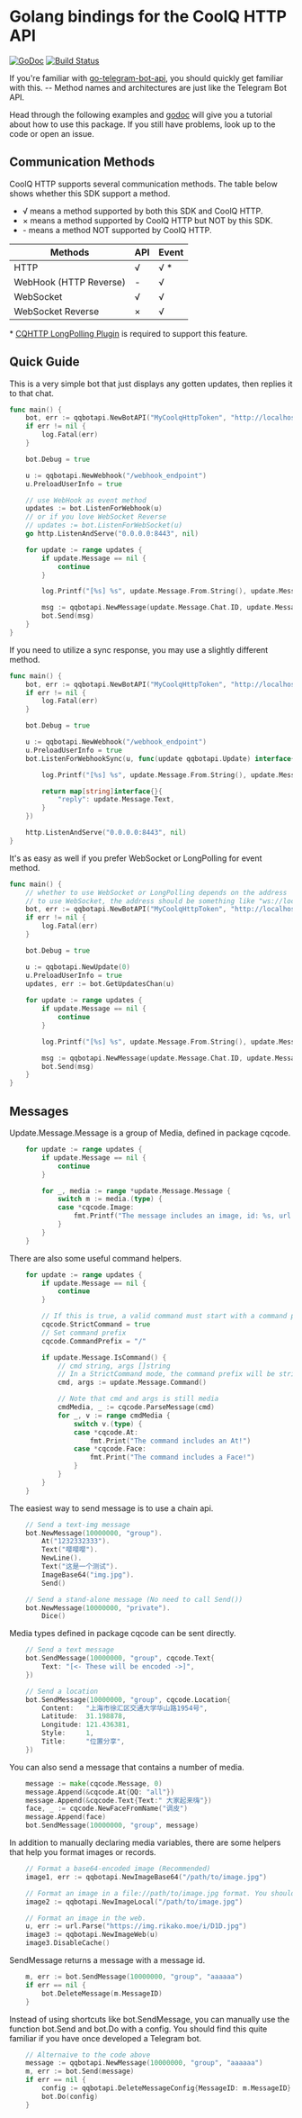 # Golang bindings for the CoolQ HTTP API

[![GoDoc](https://godoc.org/github.com/catsworld/qq-bot-api?status.svg)](https://godoc.org/github.com/catsworld/qq-bot-api)
[![Build Status](https://travis-ci.org/catsworld/qq-bot-api.svg?branch=master)](https://travis-ci.org/catsworld/qq-bot-api)

If you're familiar with [go-telegram-bot-api](https://github.com/go-telegram-bot-api/telegram-bot-api),
you should quickly get familiar with this. -- Method names and architectures are just like the Telegram Bot API.

Head through the following examples and [godoc](https://godoc.org/github.com/catsworld/qq-bot-api) will give you a tutorial about how to use this package.
If you still have problems, look up to the code or open an issue.

## Communication Methods

CoolQ HTTP supports several communication methods.
The table below shows whether this SDK support a method.

+ √ means a method supported by both this SDK and CoolQ HTTP.  
+ × means a method supported by CoolQ HTTP but NOT by this SDK.  
+ \- means a method NOT supported by CoolQ HTTP.


| Methods | API | Event |
| --- | --- | --- |
| HTTP | √ | √ * |
| WebHook (HTTP Reverse) | - | √ |
| WebSocket | √ | √ |
| WebSocket Reverse | × | √ |

\* [CQHTTP LongPolling Plugin](https://github.com/richardchien/cqhttp-ext-long-polling) is required to support this feature.

## Quick Guide

This is a very simple bot that just displays any gotten updates, then replies it to that chat.

```go
func main() {
	bot, err := qqbotapi.NewBotAPI("MyCoolqHttpToken", "http://localhost:5700", "CQHTTP_SECRET")
	if err != nil {
		log.Fatal(err)
	}

	bot.Debug = true

	u := qqbotapi.NewWebhook("/webhook_endpoint")
	u.PreloadUserInfo = true

	// use WebHook as event method
	updates := bot.ListenForWebhook(u)
	// or if you love WebSocket Reverse
	// updates := bot.ListenForWebSocket(u)
	go http.ListenAndServe("0.0.0.0:8443", nil)

	for update := range updates {
		if update.Message == nil {
			continue
		}

		log.Printf("[%s] %s", update.Message.From.String(), update.Message.Text)

		msg := qqbotapi.NewMessage(update.Message.Chat.ID, update.Message.Chat.Type, update.Message.Text)
		bot.Send(msg)
	}
}
```

If you need to utilize a sync response, you may use a slightly different method.

```go
func main() {
	bot, err := qqbotapi.NewBotAPI("MyCoolqHttpToken", "http://localhost:5700", "CQHTTP_SECRET")
	if err != nil {
		log.Fatal(err)
	}

	bot.Debug = true

	u := qqbotapi.NewWebhook("/webhook_endpoint")
	u.PreloadUserInfo = true
	bot.ListenForWebhookSync(u, func(update qqbotapi.Update) interface{} {

		log.Printf("[%s] %s", update.Message.From.String(), update.Message.Text)

		return map[string]interface{}{
			"reply": update.Message.Text,
		}
	})

	http.ListenAndServe("0.0.0.0:8443", nil)
}
```

It's as easy as well if you prefer WebSocket or LongPolling for event method.

```go
func main() {
	// whether to use WebSocket or LongPolling depends on the address
	// to use WebSocket, the address should be something like "ws://localhost:6700"
	bot, err := qqbotapi.NewBotAPI("MyCoolqHttpToken", "http://localhost:5700", "CQHTTP_SECRET")
	if err != nil {
		log.Fatal(err)
	}

	bot.Debug = true

	u := qqbotapi.NewUpdate(0)
	u.PreloadUserInfo = true
	updates, err := bot.GetUpdatesChan(u)
	
	for update := range updates {
		if update.Message == nil {
			continue
		}

		log.Printf("[%s] %s", update.Message.From.String(), update.Message.Text)

		msg := qqbotapi.NewMessage(update.Message.Chat.ID, update.Message.Chat.Type, update.Message.Text)
		bot.Send(msg)
	}
}
```


## Messages

Update.Message.Message is a group of Media, defined in package cqcode.

```go
	for update := range updates {
		if update.Message == nil {
			continue
		}

		for _, media := range *update.Message.Message {
			switch m := media.(type) {
			case *cqcode.Image:
				fmt.Printf("The message includes an image, id: %s, url: %s", m.FileID, m.URL)
			}
		}
	}
```

There are also some useful command helpers.

```go
	for update := range updates {
		if update.Message == nil {
			continue
		}

		// If this is true, a valid command must start with a command prefix (default to "/"), false by default.
		cqcode.StrictCommand = true
		// Set command prefix
		cqcode.CommandPrefix = "/"

		if update.Message.IsCommand() {
			// cmd string, args []string
			// In a StrictCommand mode, the command prefix will be stripped off.
			cmd, args := update.Message.Command()

			// Note that cmd and args is still media
			cmdMedia, _ := cqcode.ParseMessage(cmd)
			for _, v := range cmdMedia {
				switch v.(type) {
				case *cqcode.At:
					fmt.Print("The command includes an At!")
				case *cqcode.Face:
					fmt.Print("The command includes a Face!")
				}
			}
		}
	}
```

The easiest way to send message is to use a chain api.

```go
	// Send a text-img message
	bot.NewMessage(10000000, "group").
		At("1232332333").
		Text("嘤嘤嘤").
		NewLine().
		Text("这是一个测试").
		ImageBase64("img.jpg").
		Send()

	// Send a stand-alone message (No need to call Send())
	bot.NewMessage(10000000, "private").
		Dice()
```

Media types defined in package cqcode can be sent directly.

```go
	// Send a text message
	bot.SendMessage(10000000, "group", cqcode.Text{
		Text: "[<- These will be encoded ->]",
	})

	// Send a location
	bot.SendMessage(10000000, "group", cqcode.Location{
		Content:   "上海市徐汇区交通大学华山路1954号",
		Latitude:  31.198878,
		Longitude: 121.436381,
		Style:     1,
		Title:     "位置分享",
	})
```

You can also send a message that contains a number of media.

```go
	message := make(cqcode.Message, 0)
	message.Append(&cqcode.At{QQ: "all"})
	message.Append(&cqcode.Text{Text:" 大家起来嗨"})
	face, _ := cqcode.NewFaceFromName("调皮")
	message.Append(face)
	bot.SendMessage(10000000, "group", message)
```

In addition to manually declaring media variables,
there are some helpers that help you format images or records.

```go
	// Format a base64-encoded image (Recommended)
	image1, err := qqbotapi.NewImageBase64("/path/to/image.jpg")

	// Format an image in a file://path/to/image.jpg format. You should only use this when CQ HTTP and your bot are in the same host.
	image2 := qqbotapi.NewImageLocal("/path/to/image.jpg")

	// Format an image in the web.
	u, err := url.Parse("https://img.rikako.moe/i/D1D.jpg")
	image3 := qqbotapi.NewImageWeb(u)
	image3.DisableCache()
```

SendMessage returns a message with a message id.

```go
	m, err := bot.SendMessage(10000000, "group", "aaaaaa")
	if err == nil {
		bot.DeleteMessage(m.MessageID)
	}
```

Instead of using shortcuts like bot.SendMessage,
you can manually use the function bot.Send and bot.Do with a config.
You should find this quite familiar if you have once developed a Telegram bot.
```go
	// Alternaive to the code above
	message := qqbotapi.NewMessage(10000000, "group", "aaaaaa")
	m, err := bot.Send(message)
	if err == nil {
		config := qqbotapi.DeleteMessageConfig{MessageID: m.MessageID}
		bot.Do(config)
	}
```
